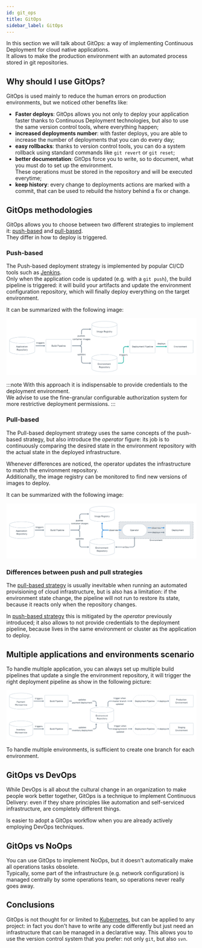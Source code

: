 ```yaml
---
id: git_ops
title: GitOps
sidebar_label: GitOps
---
```


In this section we will talk about GitOps: a way of implementing Continuous Deployment for cloud native applications.  
It allows to make the production environment with an automated process stored in git repositories.

## Why should I use GitOps?

GitOps is used mainly to reduce the human errors on production environments, but we noticed other benefits like:
- **Faster deploys**: GitOps allows you not only to deploy your application faster thanks to Continuous Deployment technologies,
  but also to use the same version control tools, where everything happen;
- **increased deployments number**: with faster deploys, you are able to increase the number of deployments that you can do
  every day;
- **easy rollbacks**: thanks to version control tools, you can do a system rollback using standard commands like `git revert` or `git reset`;
- **better documentation**: GitOps force you to write, so to document, what you must do to set up the environment.  
  These operations must be stored in the repository and will be executed everytime;
- **keep history**: every change to deployments actions are marked with a commit, that can be used to rebuild the history behind a fix or change. 

## GitOps methodologies

GitOps allows you to choose between two different strategies to implement it:
[push-based](./git_ops.md#push-based) and [pull-based](./git_ops.md#pull-based).  
They differ in how to deploy is triggered.

### Push-based

The Push-based deployment strategy is implemented by popular CI/CD tools such as [Jenkins](https://www.jenkins.io/).  
Only when the application code is updated (e.g. with a `git push`), the build pipeline is triggered:
it will build your artifacts and update the environment configuration repository, which will finally deploy everything
on the target environment.

It can be summarized with the following image:

![Push-based strategy](img/gitops_push_based.png)

:::note
With this approach it is indispensable to provide credentials to the deployment environment.  
We advise to use the fine-granular configurable authorization system for more restrictive deployment permissions.
:::

### Pull-based

The Pull-based deployment strategy uses the same concepts of the push-based strategy, but also introduce the *operator* figure:
its job is to continuously comparing the desired state in the environment repository with the actual state in the deployed infrastructure.  

Whenever differences are noticed, the operator updates the infrastructure to match the environment repository.  
Additionally, the image registry can be monitored to find new versions of images to deploy.

It can be summarized with the following image:

![Pull-based strategy](img/gitops_pull_based.png)

### Differences between push and pull strategies

The [pull-based strategy](./git_ops.md#pull-based) is usually inevitable when running an automated provisioning of cloud infrastructure,
but is also has a limitation: if the environment state change, the pipeline will not run to restore its state,
because it reacts only when the repository changes.

In [push-based strategy](./git_ops.md#push-based) this is mitigated by the *operator* previously introduced;
it also allows to not provide credentials to the deployment pipeline, because lives in the same environment or cluster as the application to deploy.

## Multiple applications and environments scenario

To handle multiple application, you can always set up multiple build pipelines that update a single the environment repository,
it will trigger the right deployment pipeline as show in the following picture:

![Multiple apps and envs](img/gitops_multiple_apps_envs.png)

To handle multiple environments, is sufficient to create one branch for each environment.

## GitOps vs DevOps

While DevOps is all about the cultural change in an organization to make people work better together, 
GitOps is a technique to implement Continuous Delivery:
even if they share principles like automation and self-serviced infrastructure, are completely different things.

Is easier to adopt a GitOps workflow when you are already actively employing DevOps techniques.

## GitOps vs NoOps

You can use GitOps to implement NoOps, but it doesn't automatically make all operations tasks obsolete.  
Typically, some part of the infrastructure (e.g. network configuration) is managed centrally by some operations team,
so operations never really goes away.

## Conclusions

GitOps is not thought for or limited to [Kubernetes](https://kubernetes.io/), but can be applied to any project:
in fact you don't have to write any code differently but just need an infrastructure that can be managed in a declarative way.
This allows you to use the version control system that you prefer: not only `git`, but also `svn`.
